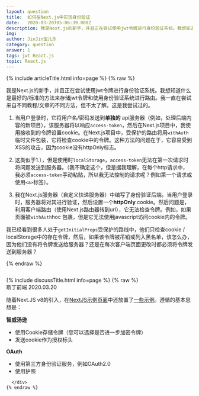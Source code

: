 ```yaml
---
layout: question
title:  如何在Next.js中实现身份验证
date:   2020-03-20T05:06:39.000Z
description: 我是Next.js的新手，并且正在尝试使用jwt令牌进行身份验证系统。我想知道什么是最好的/标准的方法来存储jwt令牌和使用身份验证系统进行路由。我一直在...
img: 
author: JinJin宝儿乐
category: question
answer: 1
tags: jwt React.js
topic: React.js
---
```

<div class="article-root">
  <div class="article">
    {% include articleTitle.html info=page %}
    {% raw %}
    <div class="article-content"><p><font style="vertical-align: inherit;"><font style="vertical-align: inherit;">我是Next.js的新手，并且正在尝试使用jwt令牌进行身份验证系统。</font><font style="vertical-align: inherit;">我想知道什么是最好的/标准的方法来存储jwt令牌和使用身份验证系统进行路由。</font><font style="vertical-align: inherit;">我一直在尝试来自不同教程/文章的不同方法，但不太了解。</font><font style="vertical-align: inherit;">这是我尝试过的。</font></font></p>

<ol>
<li><p><font style="vertical-align: inherit;"><font style="vertical-align: inherit;">当用户登录时，它将用户名/密码发送到</font></font><strong><font style="vertical-align: inherit;"><font style="vertical-align: inherit;">单独的</font></font></strong><font style="vertical-align: inherit;"><font style="vertical-align: inherit;"> api服务器（例如，处理后端内容的新项目），该服务器将以响应</font></font><code>access-token</code><font style="vertical-align: inherit;"><font style="vertical-align: inherit;">，然后在Next.js项目中，我使用接收到的令牌设置cookie。</font><font style="vertical-align: inherit;">在Next.js项目中，受保护的路由将用</font></font><code>withAuth</code><font style="vertical-align: inherit;"><font style="vertical-align: inherit;">临时文件</font><font style="vertical-align: inherit;">包装</font><font style="vertical-align: inherit;">，它将检查cookie中的令牌。</font><font style="vertical-align: inherit;">这种方法的问题在于，它容易受到XSS的攻击，因为cookie没有httpOnly标志。</font></font></p></li>
<li><p><font style="vertical-align: inherit;"><font style="vertical-align: inherit;">这类似于1.），但是使用时</font></font><code>localStorage</code><font style="vertical-align: inherit;"><font style="vertical-align: inherit;">，</font></font><code>access-token</code><font style="vertical-align: inherit;"><font style="vertical-align: inherit;">无法在第一次请求时</font><font style="vertical-align: inherit;">将问题</font><font style="vertical-align: inherit;">发送到服务器。</font><font style="vertical-align: inherit;">（我不确定这个，但是据我理解，在每个http请求中，我必须</font></font><code>access-token</code><font style="vertical-align: inherit;"><font style="vertical-align: inherit;">手动</font><font style="vertical-align: inherit;">粘贴</font><font style="vertical-align: inherit;">，所以我无法控制的请求呢？例如第一个请求或使用</font></font><code>&lt;a&gt;</code><font style="vertical-align: inherit;"><font style="vertical-align: inherit;">标签）。</font></font></p></li>
<li><p><font style="vertical-align: inherit;"><font style="vertical-align: inherit;">我在Next.js服务器（自定义快递服务器）中编写了身份验证后端。</font><font style="vertical-align: inherit;">当用户登录时，服务器将对其进行验证，然后设置一个</font></font><strong><font style="vertical-align: inherit;"><font style="vertical-align: inherit;">httpOnly</font></font></strong><font style="vertical-align: inherit;"><font style="vertical-align: inherit;"> cookie。</font><font style="vertical-align: inherit;">然后问题是，利用客户端路由（使用Next.js路由器转到url），它无法检查令牌。</font><font style="vertical-align: inherit;">例如，如果页面被</font></font><code>withAuth</code><font style="vertical-align: inherit;"><font style="vertical-align: inherit;">hoc </font><font style="vertical-align: inherit;">包裹</font><font style="vertical-align: inherit;">，但是它无法使用javascript访问cookie内的令牌。</font></font></p></li>
</ol>

<p><font style="vertical-align: inherit;"><font style="vertical-align: inherit;">我已经看到很多人处于</font></font><code>getInitialProps</code><font style="vertical-align: inherit;"><font style="vertical-align: inherit;">受保护的路线中，他们只检查cookie / localStorage中的存在令牌，然后，如果该令牌被吊销或列入黑名单，该怎么办，因为他们没有将令牌发送给服务器？</font><font style="vertical-align: inherit;">还是在每次客户端页面更改时都必须将令牌发送到服务器？</font></font></p></div>
    {% endraw %}
  </div>
  <p style="height: 0;width:0;overflow: hidden;"> 第2457篇《如何在Next.js中实现身份验证》来自Winter(https://github.com/aiyld/aiyld.github.io)的站点</p>
  <div class="discuss-wrapper">
    {% include discussTitle.html info=page %}
    {% raw %}
    <div class="discuss-item">
        <div class="discuss-parent">
          <div class="discuss-meta">
            <span class="discuss-user">斯丁前端</span>
            <span class="discuss-time">2020.03.20</span>
          </div>
          <div class="discuss-comment"><p><font style="vertical-align: inherit;"><font style="vertical-align: inherit;">随着Next.JS v8的引入，在</font></font><a href="https://github.com/zeit/next.js/tree/master/examples" rel="nofollow noreferrer"><font style="vertical-align: inherit;"><font style="vertical-align: inherit;">NextJS示例页面</font></font></a><font style="vertical-align: inherit;"><font style="vertical-align: inherit;">中还放置了</font><a href="https://github.com/zeit/next.js/tree/master/examples" rel="nofollow noreferrer"><font style="vertical-align: inherit;">一些示例</font></a><font style="vertical-align: inherit;">。</font><font style="vertical-align: inherit;">遵循的基本思想是：</font></font></p>

<p><strong><font style="vertical-align: inherit;"><font style="vertical-align: inherit;">智威汤逊</font></font></strong></p>

<ul>
<li><font style="vertical-align: inherit;"><font style="vertical-align: inherit;">使用Cookie存储令牌（您可以选择是否进一步加密令牌）</font></font></li>
<li><font style="vertical-align: inherit;"><font style="vertical-align: inherit;">发送cookie作为授权标头</font></font></li>
</ul>

<p><strong><font style="vertical-align: inherit;"><font style="vertical-align: inherit;">OAuth</font></font></strong></p>

<ul>
<li><font style="vertical-align: inherit;"><font style="vertical-align: inherit;">使用第三方身份验证服务，例如OAuth2.0</font></font></li>
<li><font style="vertical-align: inherit;"><font style="vertical-align: inherit;">使用护照</font></font></li>
</ul></div>
        </div>
        
      </div>
    {% endraw %}
  </div>
<div>
